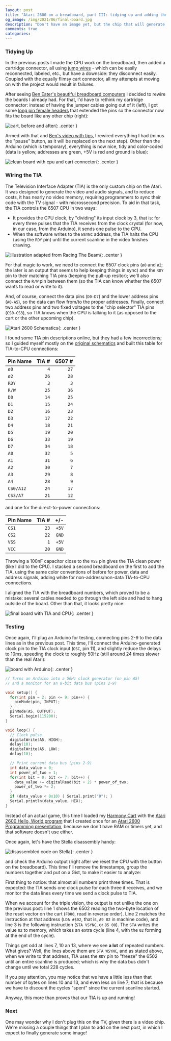 ```yaml
---
layout: post
title: "Atari 2600 on a breadboard, part III: tidying up and adding the TIA (video chip)"
og_image: /img/2021/06/final-board.jpg
description: "Don't have an image yet, but the chip that will generate it is up and running."
comments: true
categories:
---
```


### Tidying Up

In the previous posts I made the CPU work on the breadboard, then added a cartridge connector, all using [jump wires](https://en.wikipedia.org/wiki/Jump_wire) - which can be easily reconnected, labeled, etc., but have a downside: they disconnect easily. Coupled with the equally flimsy cart connector, all my attempts at moving on with the project would result in failures.

After seeing [Ben Eater's beautiful breadboard computers](https://eater.net/) I decided to rewire the boards I already had. For that, I'd have to rethink my cartridge connector: instead of having the jumper cables going out of it (left), I got some [long pin female headers](https://www.creatroninc.com/product/feather-stackable-header-set/) that extended the pins so the connector now fits the board like any other chip (right):

![cart, before and after](/img/2021/06/before-and-after-cart.jpg){: .center }

<!--more-->

Armed with that and [Ben's video with tips](https://www.youtube.com/watch?v=PE-_rJqvDhQ), I rewired everything I had (minus the "pause" button, as it will be replaced on the next step). Other than the Arduino (which is temporary), everything is now nice, tidy and color-coded (data is yellow, addresses are green, +5V is red and ground is blue):

![clean board with cpu and cart connector](/img/2021/06/cleaner-board-with-cpu-and-cart.jpg){: .center }

### Wiring the TIA

The Television Interface Adapter (TIA) is the only custom chip on the Atari. It was designed to generate the video and audio signals, and to reduce costs, it has nearly no video memory, requiring programmers to sync their code with the TV signal - with microssecond precision. To aid in that task, the TIA controls the 6507 CPU in two ways:

- It provides the CPU clock, by "dividing" its input clock by 3, that is: for every three pulses that the TIA receives from the clock crystal (for now, in our case, from the Arduino), it sends one pulse to the CPU.
- When the software writes to the `WSYNC` address, the TIA halts the CPU (using the `RDY` pin) until the current scanline in the video finishes drawing.

![illustration adapted from Racing The Beam](/img/2021/06/sync-signal.jpg){: .center }

For that magic to work, we need to connect the 6507 clock pins (`ø0` and `ø2`; the later is an output that seems to help keeping things in sync) and the `RDY` pin to their matching TIA pins (keeping the pull-up resitor); we'll also connect the `R/W` pin between them (so the TIA can know whether the 6507 wants to read or write to it).

And, of course, connect the data pins (`D0-D7`) and the lower address pins (`A0-A5`), so the data can flow from/to the proper addresses. Finally, connect two address pins and two fixed voltages to the "chip selector" TIA pins (`CS0-CS3`), so TIA knows when the CPU is talking to it (as opposed to the cart or the other upcoming chip).

![Atari 2600 Schematics](/img/2021/06/schematics.jpg){: .center }

I found some TIA pin descriptions online, but they had a few incorrections; so I guided myself mostly on the [original schematics](/img/2021/06/schematics.jpg) and built this table for TIA-to-CPU connections:

| Pin Name | TIA # | 6507 # |
|--|--:|--:|
| `ø0`  | `4`  | `27` |
| `ø2`  | `26` | `28` |
| `RDY` | `3`  | `3`  |
| `R/W` | `25` | `36` |
| `D0`  | `14` | `25` |
| `D1`  | `15` | `24` |
| `D2`  | `16` | `23` |
| `D3`  | `17` | `22` |
| `D4`  | `18` | `21` |
| `D5`  | `19` | `20` |
| `D6`  | `33` | `19` |
| `D7`  | `34` | `18` |
| `A0`  | `32` | `5` |
| `A1`  | `31` | `6` |
| `A2`  | `30` | `7` |
| `A3`  | `29` | `8` |
| `A4`  | `28` | `9` |
| `CS0/A12`  | `24` | `17` |
| `CS3/A7`  | `21` | `12` |

and one for the direct-to-power connections:

| Pin Name | TIA # | +/- |
|--|--:|--:|
| `CS1`  | `23` | `+5V` |
| `CS2`  | `22` | `GND` |
| `VSS`  | `1` | `+5V` |
| `VCC`  | `20` | `GND` |

Throwing a 100nF capacitor close to the `VSS` pin gives the TIA clean power (like I did to the CPU). I stacked a second breadboard on the first to add the TIA, using the same color conventions of before for power, data and address signals, adding white for non-address/non-data TIA-to-CPU connections.

I aligned the TIA with the breadboard numbers, which proved to be a mistake: several cables needed to go through the left side and had to hang outside of the board. Other than that, it looks pretty nice:

![final board with TIA and CPU](/img/2021/06/final-board.jpg){: .center }

### Testing

Once again, I'll plug an Arduino for testing, connecting pins 2-9 to the data lines as in the previous post. This time, I'll connect the Arduino-generated clock pin to the TIA clock input (`OSC`, pin 11), and slightly reduce the delays to 10ms, speeding the clock to roughly 50Hz (still around 24 times slower than the real Atari):

![board with Arduino](/img/2021/06/board-with-arduino.jpg){: .center }

```c
// Turns an Arduino into a 50Hz clock generator (on pin A5)
// and a monitor for an 8-bit data bus (pins 2-9)

void setup() {
  for(int pin = 2; pin <= 9; pin++) {
    pinMode(pin, INPUT);
  }
  pinMode(A5, OUTPUT);
  Serial.begin(115200);
}

void loop() {
  // Clock pulse
  digitalWrite(A5, HIGH);
  delay(10);
  digitalWrite(A5, LOW);
  delay(10);

  // Print current data bus (pins 2-9)
  int data_value = 0;
  int power_of_two = 1;
  for(int bit = 0; bit <= 7; bit++) {
    data_value += digitalRead(bit + 2) * power_of_two;
    power_of_two *= 2;
  }
  if (data_value < 0x10) { Serial.print("0"); }
  Serial.println(data_value, HEX);
}
```

Instead of an actual game, this time I loaded my [Harmony Cart](https://harmony.atariage.com/Site/Harmony.html) with the [Atari 2600 Hello, World program](https://gist.github.com/chesterbr/5864935) that I created once for an [Atari 2600 Programming presentation](https://www.slideshare.net/chesterbr/atari-2600programming), because we don't have RAM or timers yet, and that software doesn't use either.

Once again, let's have the Stella disassembly handy:

![disassembled code on Stella](/img/2021/06/stella.png){: .center }

and check the Arduino output (right after we reset the CPU with the button on the breadboard). This time I'll remove the timestamps, group the numbers together and put on a Gist, to make it easier to analyze:

<script src="https://gist.github.com/chesterbr/c3437955a94548593073cf92841fea41.js"></script>

First thing to notice: that almost all numbers print three times. That is expected: the TIA sends one clock pulse for each three it receives, and we monitor the data lines every time we send a clock pulse to TIA.

When we account for the triple vision, the output is not unlike the one on the previous post: line 1 shows the 6502 reading the two-byte location of the reset vector on the cart (`F000`, read in reverse order). Line 2 matches the instruction at that address (`LDA #$02`, that is, `A9 02` in machine code), and line 3 is the following instruction (`STA VSYNC`, or `85 00`). The `STA` writes the value `02` to memory, which takes an extra cycle (line 4, with the `02` forming at the end of the cycle).

Things get odd at lines 7, 10 an 13, where we see **a lot** of repeated numbers. What gives? Well, the lines above them are `STA WSYNC`, and as stated above, when we write to that address, TIA uses the `RDY` pin to "freeze" the 6502 until an entire scanline is produced; which is why the data bus didn't change until we total 228 cycles.

If you pay attention, you may notice that we have a little less than that number of bytes on lines 10 and 13, and even less on line 7; that is because we have to discount the cycles "spent" since the current scanline started.

Anyway, this more than proves that our TIA is up and running!

### Next

One may wonder why I don't plug this on the TV, given there is a video chip. We're missing a couple things that I plan to add on the next post, in which I expect to finally generate some image!
